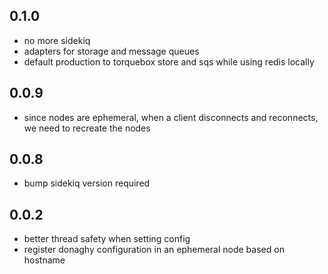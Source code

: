 ## 0.1.0
* no more sidekiq
* adapters for storage and message queues
* default production to torquebox store and sqs while using redis locally

## 0.0.9
* since nodes are ephemeral, when a client disconnects and reconnects, we need to recreate the nodes

## 0.0.8
* bump sidekiq version required

## 0.0.2

* better thread safety when setting config
* register donaghy configuration in an ephemeral node based on hostname
